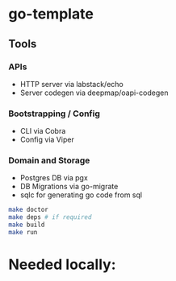 # go-template

## Tools

### APIs
* HTTP server via labstack/echo
* Server codegen via deepmap/oapi-codegen

### Bootstrapping / Config
* CLI via Cobra
* Config via Viper

### Domain and Storage
* Postgres DB via pgx
* DB Migrations via go-migrate
* sqlc for generating go code from sql

```bash
make doctor
make deps # if required
make build
make run
```
# Needed locally:

